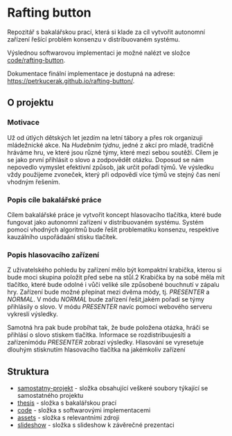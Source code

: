 # Rafting button

Repozitář s bakalářskou prací, která si klade za cíl vytvořit autonomní zařízení řešící problém konsenzu v distribuovaném systému.

Výslednou softwarovou implementaci je možné nalézt ve složce [code/rafting-button](/code/rafting-button/).

Dokumentace finální implementace je dostupná na adrese: https://petrkucerak.github.io/rafting-button/.

## O projektu
### Motivace
Už od útlých dětských let jezdím na letní tábory a přes rok organizuji mládežnické akce. Na *Hudebním týdnu*, jedné z akcí pro mladé, tradičně hráváme hru, ve které jsou různé týmy, které mezi sebou soutěží. Cílem je se jako první přihlásit o slovo a zodpovědět otázku. Doposud se nám nepovedlo vymyslet efektivní způsob, jak určit pořadí týmů. Ve výsledku vždy použijeme zvoneček, který při odpovědí více týmů ve stejný čas není vhodným řešením.

### Popis cíle bakalářské práce
Cílem bakalářské práce je vytvořit koncept hlasovacího tlačítka, které bude fungovat
jako autonomní zařízení v distribuovaném systému. Systém pomocí vhodných algoritmů
bude řešit problematiku konsenzu, respektive kauzálního uspořádaání stisku tlačítek.

### Popis hlasovacího zařízení

Z uživatelského pohledu by zařízení mělo být kompaktní krabička, kterou si bude moci skupina položit před sebe na stůl.2 Krabička by na sobě měla mít tlačítko, které bude odolné i vůči veliké síle způsobené bouchnutí v zápalu hry. Zařízení bude možné přepínat mezi dvěma módy, tj. *PRESENTER* a *NORMAL*. V módu *NORMAL* bude zařízení řešit,jakém pořadí se týmy přihlásily o slovo. V módu *PRESENTER* navíc pomocí webového serveru vykreslí výsledky.

Samotná hra pak bude probíhat tak, že bude položena otázka, hráči se přihlásí o slovo
stiskem tlačítka. Informace se rozdistribuujesíti a zařízenímódu *PRESENTER* zobrazí
výsledky. Hlasování se vyresetuje dlouhým stisknutím hlasovacího tlačítka na jakémkoliv zařízení

## Struktura

- [samostatny-projekt](/samostatny-projekt/) - složka obsahující veškeré soubory týkající se samostatného projektu
- [thesis](/thesis/) - složka s bakalářskou prací
- [code](/code/) - složka s softwarovými implementacemi
- [assets](/assets/) - složka s relevantními zdroji
- [slideshow](/slideshow/) - složka s slideshow k závěrečné prezentaci